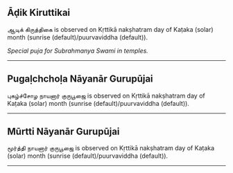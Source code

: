 ## Āḍik Kiruttikai
ஆடிக் கிருத்திகை is observed on Kṛttikā nakṣhatram day of Kaṭaka (solar) month (sunrise (default)/puurvaviddha (default)).

_Special puja for Subrahmanya Swami in temples._

---
## Pugaḷchchoḷa Nāyanār Gurupūjai
புகழ்ச்சோழ நாயனார் குருபூஜை is observed on Kṛttikā nakṣhatram day of Kaṭaka (solar) month (sunrise (default)/puurvaviddha (default)).



---
## Mūrtti Nāyanār Gurupūjai
மூர்த்தி நாயனார் குருபூஜை is observed on Kṛttikā nakṣhatram day of Kaṭaka (solar) month (sunrise (default)/puurvaviddha (default)).



---
